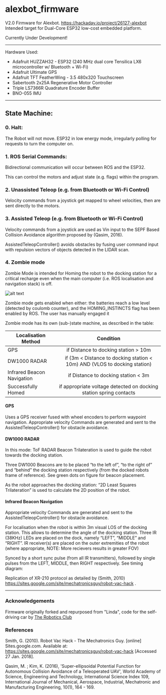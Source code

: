 # alexbot_firmware
V2.0 Firmware for Alexbot. https://hackaday.io/project/26127-alexbot  
Intended target for Dual-Core ESP32 low-cost embedded platform.

Currently Under Development!
  
---

Hardware Used:

- Adafruit HUZZAH32 - ESP32 (240 MHz dual core Tensilica LX6 microcontroller w/ Bluetooth + Wi-Fi) 
- Adafruit Ultimate GPS
- Adafruit TFT FeatherWing - 3.5 480x320 Touchscreen
- Sabertooth 2x25A Regenerative Motor Controller
- Triple LS7366R Quadrature Encoder Buffer
- BNO-055 IMU

---
 
## State Machine:
### 0. Halt:
The Robot will not move. ESP32 in low energy mode, irregularly polling for requests to turn the computer on.
### 1. ROS Serial Commands:
Bidirectional communication will occur between ROS and the ESP32.

This can control the motors and adjust state (e.g. flags) within the program.
### 2. Unassisted Teleop (e.g. from Bluetooth or Wi-Fi Control)
Velocity commands from a joystick get mapped to wheel velocities, then are sent directly to the motors.
### 3. Assisted Teleop (e.g. from Bluetooth or Wi-Fi Control)
Velocity commands from a joystick are used as Vin input to the SEPF Based Collision Avoidance algorithm proposed by (Qasim, 2016).

AssistedTeleopController() avoids obstacles by fusing user command input with repulsion vectors of objects detected in the LIDAR scan.
### 4. Zombie mode
Zombie Mode is intended for Homing the robot to the docking station for a critical recharge even when the main computer (i.e. ROS localisation and navigation stack) is off.

![alt text](https://cdn4.iconfinder.com/data/icons/miscellaneous-icons-3/200/monster_zombie_hand-256.png "Zombie")

Zombie mode gets enabled when either:
the batteries reach a low level (detected by coulomb counter), and the HOMING_INSTINCTS flag has been enabled by ROS.
The user has manually engaged it

Zombie mode has its own (sub-)state machine, as described in the table:

| Localisation Method               | Condition |
| --------------------              |:-------------:|
| GPS                               | if Distance to docking station > 10m |
| DW1000 RADAR                      | if (3m < Distance to docking station  < 10m)  AND (VLOS to docking station) |
| Infrared Beacon Navigation        | if Distance to docking station < 3m |
| Successfully Homed                | if appropriate voltage detected on docking station spring contacts |

#### GPS
Uses a GPS receiver fused with wheel encoders to perform waypoint navigation.
Appropriate velocity Commands are generated and sent to the AssistedTeleopController() for obstacle avoidance.

#### DW1000 RADAR
In this mode: ToF RADAR Beacon Trilateration is used to guide the robot towards the docking station.

Three DW1000 Beacons are to be placed “to the left of”, “to the right of” and “behind” the docking station respectively (from the docked robots frame of reference). See green dots on figure for beacon placement.

As the robot approaches the docking station: “2D Least Squares Trilateration” is used to calculate the 2D position of the robot.

#### Infrared Beacon Navigation
Appropriate velocity Commands are generated and sent to the AssistedTeleopController() for obstacle avoidance.

For localisation when the robot is within 3m visual LOS of the docking station. This allows to determine the angle of the docking station. Three IR (38KHz) LEDs are placed on the dock, namely “LEFT”, “MIDDLE” and “RIGHT”. IR receiver(s) are placed on the outer extremities of the robot (where appropriate, NOTE: More recievers results in greater FOV)

Synced by a short sync pulse (from all IR transmitters), followed by single pulses from the LEFT, MIDDLE, then RIGHT respectively. See timing diagram:

Replication of XR-210 protocol as detailed by (Smith, 2010)
https://sites.google.com/site/mechatronicsguy/robot-vac-hack .
  
---  
### Acknowledgements

Firmware originally forked and repurposed from "Linda", code for the self-driving car by [The Robotics Club](https://www.theroboticsclub.org/)

### References

Smith, G. (2010). Robot Vac Hack - The Mechatronics Guy. [online] Sites.google.com. Available at: https://sites.google.com/site/mechatronicsguy/robot-vac-hack [Accessed 27 Jan. 2018].

Qasim, M. ; Kim, K. (2016), 'Super-ellipsoidal Potential Function for Autonomous Collision Avoidance of a Teleoperated UAV', World Academy of Science, Engineering and Technology, International Science Index 109, International Journal of Mechanical, Aerospace, Industrial, Mechatronic and Manufacturing Engineering, 10(1), 164 - 169.

